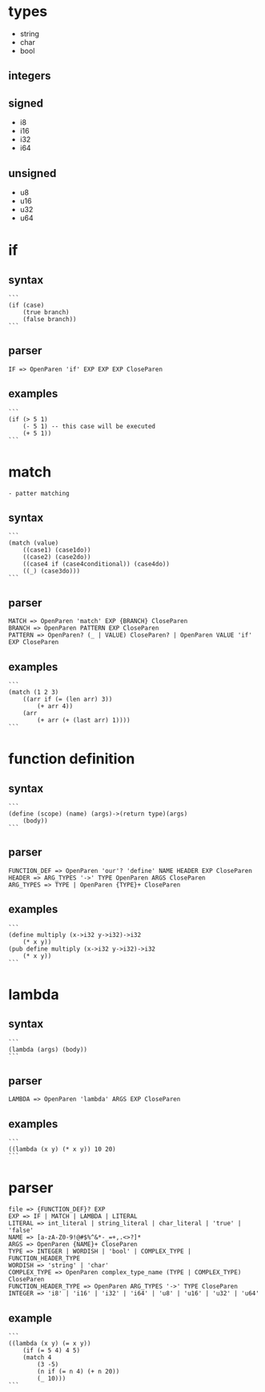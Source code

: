 # types
- string
- char
- bool
## integers
## signed
- i8
- i16
- i32
- i64
## unsigned
- u8
- u16
- u32
- u64

# if
## syntax
    ```
    (if (case)
        (true branch)
        (false branch))
    ```
## parser
    IF => OpenParen 'if' EXP EXP EXP CloseParen
## examples
    ```
    (if (> 5 1)
        (- 5 1) -- this case will be executed
        (+ 5 1))
    ```

# match
    - patter matching
## syntax
    ```
    (match (value)
        ((case1) (case1do))
        ((case2) (case2do))
        ((case4 if (case4conditional)) (case4do))
        ((_) (case3do)))
    ```
## parser
    MATCH => OpenParen 'match' EXP {BRANCH} CloseParen
    BRANCH => OpenParen PATTERN EXP CloseParen
    PATTERN => OpenParen? (_ | VALUE) CloseParen? | OpenParen VALUE 'if' EXP CloseParen
## examples
    ```
    (match (1 2 3)
        ((arr if (= (len arr) 3))
            (+ arr 4))
        (arr
            (+ arr (+ (last arr) 1))))
    ```

# function definition
## syntax
    ```
    (define (scope) (name) (args)->(return type)(args)
        (body))
    ```
## parser
    FUNCTION_DEF => OpenParen 'our'? 'define' NAME HEADER EXP CloseParen
    HEADER => ARG_TYPES '->' TYPE OpenParen ARGS CloseParen
    ARG_TYPES => TYPE | OpenParen {TYPE}+ CloseParen
## examples
    ```
    (define multiply (x->i32 y->i32)->i32
        (* x y))
    (pub define multiply (x->i32 y->i32)->i32
        (* x y))
    ```

# lambda
## syntax
    ```
    (lambda (args) (body))
    ```
## parser
    LAMBDA => OpenParen 'lambda' ARGS EXP CloseParen
## examples
    ```
    ((lambda (x y) (* x y)) 10 20)
    ```

# parser
    file => {FUNCTION_DEF}? EXP
    EXP => IF | MATCH | LAMBDA | LITERAL
    LITERAL => int_literal | string_literal | char_literal | 'true' | 'false'
    NAME => [a-zA-Z0-9!@#$%^&*-_=+,.<>?]*
    ARGS => OpenParen {NAME}+ CloseParen
    TYPE => INTEGER | WORDISH | 'bool' | COMPLEX_TYPE | FUNCTION_HEADER_TYPE
    WORDISH => 'string' | 'char'
    COMPLEX_TYPE => OpenParen complex_type_name (TYPE | COMPLEX_TYPE) CloseParen
    FUNCTION_HEADER_TYPE => OpenParen ARG_TYPES '->' TYPE CloseParen
    INTEGER => 'i8' | 'i16' | 'i32' | 'i64' | 'u8' | 'u16' | 'u32' | 'u64'
## example
    ```
    ((lambda (x y) (= x y))
        (if (= 5 4) 4 5)
        (match 4
            (3 -5)
            (n if (= n 4) (+ n 20))
            (_ 10)))
    ```
